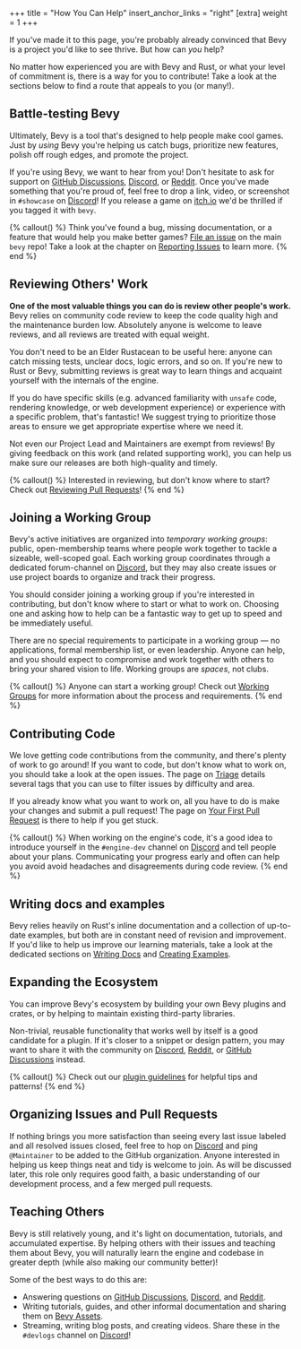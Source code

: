 +++
title = "How You Can Help"
insert_anchor_links = "right"
[extra]
weight = 1
+++

If you've made it to this page, you're probably already convinced that Bevy is a project you'd like to see thrive.
But how can *you* help?

No matter how experienced you are with Bevy and Rust, or what your level of commitment is, there is a way for you to contribute! Take a look at the sections below to find a route that appeals to you (or many!).

## Battle-testing Bevy

Ultimately, Bevy is a tool that's designed to help people make cool games. Just by *using* Bevy you're helping us catch bugs, prioritize new features, polish off rough edges, and promote the project.

If you're using Bevy, we want to hear from you! Don't hesitate to ask for support on [GitHub Discussions], [Discord], or [Reddit]. Once you've made something that you're proud of, feel free to drop a link, video, or screenshot in `#showcase` on [Discord]! If you release a game on [itch.io] we'd be thrilled if you tagged it with `bevy`.

{% callout() %}
Think you've found a bug, missing documentation, or a feature that would help you make better games? [File an issue](https://github.com/bevyengine/bevy/issues/new/choose) on the main `bevy` repo! Take a look at the chapter on [Reporting Issues](@/contribute/helping-out/reporting-issues.md) to learn more.
{% end %}

[GitHub Discussions]: https://github.com/bevyengine/bevy/discussions
[Discord]: https://discord.gg/bevy
[Reddit]: https://www.reddit.com/r/bevy
[itch.io]: https://itch.io/games/tag-bevy

## Reviewing Others' Work

**One of the most valuable things you can do is review other people's work.** Bevy relies on community code review to keep the code quality high and the maintenance burden low. Absolutely anyone is welcome to leave reviews, and all reviews are treated with equal weight.

You don't need to be an Elder Rustacean to be useful here: anyone can catch missing tests, unclear docs, logic errors, and so on. If you're new to Rust or Bevy, submitting reviews is great way to learn things and acquaint yourself with the internals of the engine.

If you do have specific skills (e.g. advanced familiarity with `unsafe` code, rendering knowledge, or web development experience) or experience with a specific problem, that's fantastic! We suggest trying to prioritize those areas to ensure we get appropriate expertise where we need it.

Not even our Project Lead and Maintainers are exempt from reviews! By giving feedback on this work (and related supporting work), you can help us make sure our releases are both high-quality and timely.

{% callout() %}
Interested in reviewing, but don't know where to start? Check out [Reviewing Pull Requests](TODO)!
{% end %}

## Joining a Working Group

Bevy's active initiatives are organized into *temporary working groups*: public, open-membership teams where people work together to tackle a sizeable, well-scoped goal. Each working group coordinates through a dedicated forum-channel on [Discord], but they may also create issues or use project boards to organize and track their progress.

You should consider joining a working group if you're interested in contributing, but don't know where to start or what to work on. Choosing one and asking how to help can be a fantastic way to get up to speed and be immediately useful.

There are no special requirements to participate in a working group — no applications, formal membership list, or even leadership. Anyone can help, and you should expect to compromise and work together with others to bring your shared vision to life. Working groups are *spaces*, not clubs.

{% callout() %}
Anyone can start a working group! Check out [Working Groups](TODO) for more information about the process and requirements.
{% end %}

## Contributing Code

We love getting code contributions from the community, and there's plenty of work to go around! If you want to code, but don't know what to work on, you should take a look at the open issues. The page on [Triage](@/contribute/reference/triage.md) details several tags that you can use to filter issues by difficulty and area.

If you already know what you want to work on, all you have to do is make your changes and submit a pull request! The page on [Your First Pull Request](TODO) is there to help if you get stuck.

{% callout() %}
When working on the engine's code, it's a good idea to introduce yourself in the `#engine-dev` channel on [Discord](https://discord.gg/bevy) and tell people about your plans. Communicating your progress early and often can help you avoid avoid headaches and disagreements during code review.
{% end %}

## Writing docs and examples

Bevy relies heavily on Rust's inline documentation and a collection of up-to-date examples, but both are in constant need of revision and improvement. If you'd like to help us improve our learning materials, take a look at the dedicated sections on [Writing Docs](TODO) and [Creating Examples](TODO).

## Expanding the Ecosystem

You can improve Bevy's ecosystem by building your own Bevy plugins and crates, or by helping to maintain existing third-party libraries.

Non-trivial, reusable functionality that works well by itself is a good candidate for a plugin. If it's closer to a snippet or design pattern, you may want to share it with the community on [Discord], [Reddit], or [GitHub Discussions] instead.

{% callout() %}
Check out our [plugin guidelines](@/learn/quick-start/plugin-development.md) for helpful tips and patterns!
{% end %}

## Organizing Issues and Pull Requests

If nothing brings you more satisfaction than seeing every last issue labeled and all resolved issues closed, feel free to hop on [Discord] and ping `@Maintainer` to be added to the GitHub organization. Anyone interested in helping us keep things neat and tidy is welcome to join. As will be discussed later, this role only requires good faith, a basic understanding of our development process, and a few merged pull requests.

## Teaching Others

Bevy is still relatively young, and it's light on documentation, tutorials, and accumulated expertise. By helping others with their issues and teaching them about Bevy, you will naturally learn the engine and codebase in greater depth (while also making our community better)!

Some of the best ways to do this are:

- Answering questions on [GitHub Discussions], [Discord], and [Reddit](https://www.reddit.com/r/bevy).
- Writing tutorials, guides, and other informal documentation and sharing them on [Bevy Assets](https://github.com/bevyengine/bevy-assets).
- Streaming, writing blog posts, and creating videos. Share these in the `#devlogs` channel on [Discord]!
